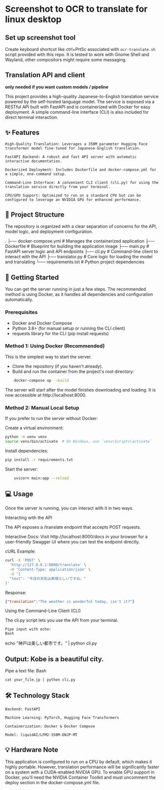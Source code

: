 # Screenshot to OCR to translate for linux desktop

## Set up screenshot tool

Create keyboard shortcut like ctrl+PrtSc associated with `ocr-translate.sh` script provided with this repo.
It is tested to work with Gnome Shell and Wayland, other compositors might require some massaging.

## Translation API and client

**only needed if you want custom models / pipeline**

This project provides a high-quality Japanese-to-English translation service powered by the self-hosted language model. The service is exposed via a RESTful API built with FastAPI and is containerized with Docker for easy deployment. A simple command-line interface (CLI) is also included for direct terminal interaction.

## ✨ Features

    High-Quality Translation: Leverages a 350M parameter Hugging Face transformer model fine-tuned for Japanese-English translation.

    FastAPI Backend: A robust and fast API server with automatic interactive documentation.

    Dockerized Deployment: Includes Dockerfile and docker-compose.yml for a simple, one-command setup.

    Command-Line Interface: A convenient CLI client (cli.py) for using the translation service directly from your terminal.

    CPU/GPU Support: Optimized to run on a standard CPU but can be configured to leverage an NVIDIA GPU for enhanced performance.

## 📂 Project Structure

The repository is organized with a clear separation of concerns for the API, model logic, and deployment configuration.

.
├── docker-compose.yml  # Manages the containerized application
├── Dockerfile          # Blueprint for building the application image
├── main.py             # FastAPI server logic and API endpoints
├── cli.py              # Command-line client to interact with the API
├── translator.py       # Core logic for loading the model and translating
└── requirements.txt    # Python project dependencies

## 🚀 Getting Started

You can get the server running in just a few steps. The recommended method is using Docker, as it handles all dependencies and configuration automatically.

### Prerequisites

- Docker and Docker Compose
- Python 3.8+ (for manual setup or running the CLI client)
- requests library for the CLI (pip install requests)

### Method 1: Using Docker (Recommended)

This is the simplest way to start the server.

- Clone the repository (if you haven't already).
- Build and run the container from the project's root directory:
 
```bash
    docker-compose up --build
```

The server will start after the model finishes downloading and loading. It is now accessible at http://localhost:8000.

### Method 2: Manual Local Setup

If you prefer to run the server without Docker:

Create a virtual environment:

```bash
python -m venv venv
source venv/bin/activate  # On Windows, use `venv\Scripts\activate`
```

Install dependencies:

```Bash
pip install -r requirements.txt
```

Start the server:
```Bash
    uvicorn main:app --reload
```

## 💻 Usage

Once the server is running, you can interact with it in two ways.

Interacting with the API

The API exposes a /translate endpoint that accepts POST requests.

Interactive Docs: Visit http://localhost:8000/docs in your browser for a user-friendly Swagger UI where you can test the endpoint directly.

cURL Example:

```Bash
curl -X 'POST' \
  'http://127.0.0.1:8000/translate' \
  -H 'Content-Type: application/json' \
  -d '{
  "text": "今日の天気は素晴らしいですね。"
}'
```

Response:
```JSON
{"translation":"The weather is wonderful today, isn't it?"}
```

Using the Command-Line Client (CLI)

The cli.py script lets you use the API from your terminal.

    Pipe input with echo:
    Bash

echo "神戸は美しい都市です。" | python cli.py

## Output: Kobe is a beautiful city.

Pipe a text file:
Bash

    cat your_file.jp | python cli.py

## 🛠️ Technology Stack

    Backend: FastAPI

    Machine Learning: PyTorch, Hugging Face Transformers

    Containerization: Docker & Docker Compose

    Model: liquidAI/LFM2-350M-ENJP-MT

## 💡 Hardware Note

This application is configured to run on a CPU by default, which makes it highly portable. However, translation performance will be significantly faster on a system with a CUDA-enabled NVIDIA GPU. To enable GPU support in Docker, you'll need the NVIDIA Container Toolkit and must uncomment the deploy section in the docker-compose.yml file.
